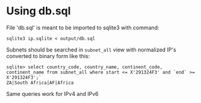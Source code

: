 Using db.sql
============

File 'db.sql' is meant to be imported to sqlite3 with command:

`sqlite3 ip.sqlite < output/db.sql`

Subnets should be searched in `subnet_all` view with normalized IP's converted to binary form like this:

```
sqlite> select country_code, country_name, continent_code, continent_name from subnet_all where start <= X'291324F3' and `end` >= X'291324F3';`
ZA|South Africa|AF|Africa
```

Same queries work for IPv4 and IPv6